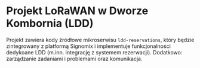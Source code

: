 # Projekt LoRaWAN w Dworze Kombornia (LDD)

Projekt zawiera kody źródłowe mikroserwisu `ldd-reservations`, który będzie zintegrowany z platformą Signomix i implementuje funkcjonalności dedykoane LDD (m.inn. integrację z systemem rezerwacji).
Dodatkowo: zarządzanie zadaniami i problemami oraz komunikacja.
